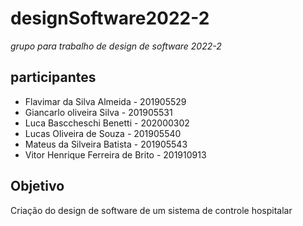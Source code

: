 # designSoftware2022-2
_grupo para trabalho de design de software 2022-2_
## participantes
* Flavimar da Silva Almeida  - 201905529
* Giancarlo oliveira Silva   - 201905531
* Luca Basccheschi Benetti   - 202000302
* Lucas Oliveira de Souza    - 201905540
* Mateus da Silveira Batista - 201905543
* Vitor Henrique Ferreira de Brito - 201910913

## Objetivo
Criação do design de software de um sistema de controle  hospitalar 
